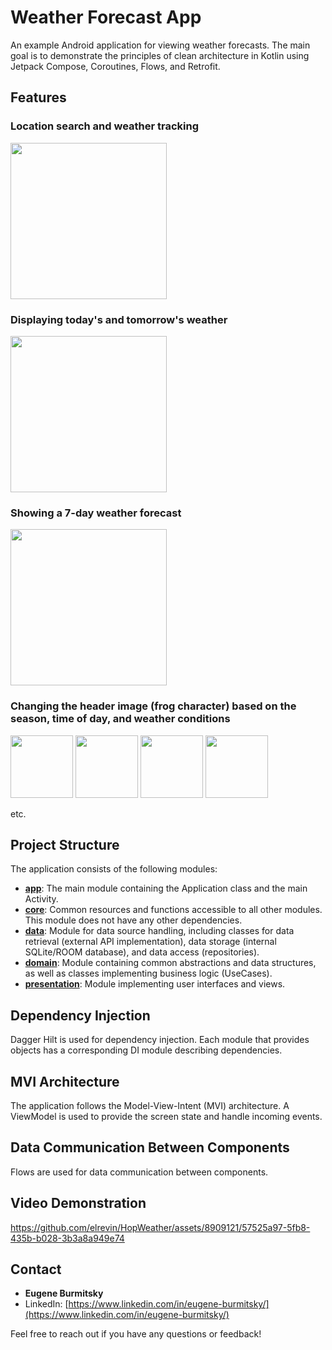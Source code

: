 # Weather Forecast App

An example Android application for viewing weather forecasts. The main goal is to demonstrate the principles of clean architecture in Kotlin using Jetpack Compose, Coroutines, Flows, and Retrofit.

## Features
### Location search and weather tracking
<img src="https://github.com/elrevin/HopWeather/assets/8909121/d9f545dd-f92a-4da0-89e7-d560f68630ae" width=250/>

### Displaying today's and tomorrow's weather
<img src="https://github.com/elrevin/HopWeather/assets/8909121/82277324-024a-4168-a862-893e0b792678" width=250/>


### Showing a 7-day weather forecast
<img src="https://github.com/elrevin/HopWeather/assets/8909121/3d81ef97-d700-43a6-830f-8bfef9a0becf" width=250/>

### Changing the header image (frog character) based on the season, time of day, and weather conditions
<img src="https://github.com/elrevin/HopWeather/assets/8909121/44e31eee-5456-431a-b5b1-8c63442f4061" width=100/> <img src="https://github.com/elrevin/HopWeather/assets/8909121/93094c75-bb6b-4472-be39-892a47b6d7a9" width=100/> <img src="https://github.com/elrevin/HopWeather/assets/8909121/7c9bacf6-3dd5-4faa-ac4c-fa3b5e939f8d" width=100/> <img src="https://github.com/elrevin/HopWeather/assets/8909121/fe0681c6-36c0-4723-8202-ffd40fc0f525" width=100/>

etc.

## Project Structure

The application consists of the following modules:
- **[app](https://github.com/elrevin/HopWeather/tree/master/app)**: The main module containing the Application class and the main Activity.
- [**core**](https://github.com/elrevin/HopWeather/tree/master/core): Common resources and functions accessible to all other modules. This module does not have any other dependencies.
- [**data**](https://github.com/elrevin/HopWeather/tree/master/data): Module for data source handling, including classes for data retrieval (external API implementation), data storage (internal SQLite/ROOM database), and data access (repositories).
- [**domain**](https://github.com/elrevin/HopWeather/tree/master/domain): Module containing common abstractions and data structures, as well as classes implementing business logic (UseCases).
- [**presentation**](https://github.com/elrevin/HopWeather/tree/master/presentation): Module implementing user interfaces and views.

## Dependency Injection

Dagger Hilt is used for dependency injection. Each module that provides objects has a corresponding DI module describing dependencies.

## MVI Architecture

The application follows the Model-View-Intent (MVI) architecture. A ViewModel is used to provide the screen state and handle incoming events.

## Data Communication Between Components

Flows are used for data communication between components.

## Video Demonstration

https://github.com/elrevin/HopWeather/assets/8909121/57525a97-5fb8-435b-b028-3b3a8a949e74



## Contact
- **Eugene Burmitsky**
- LinkedIn: [https://www.linkedin.com/in/eugene-burmitsky/](https://www.linkedin.com/in/eugene-burmitsky/)

Feel free to reach out if you have any questions or feedback!
